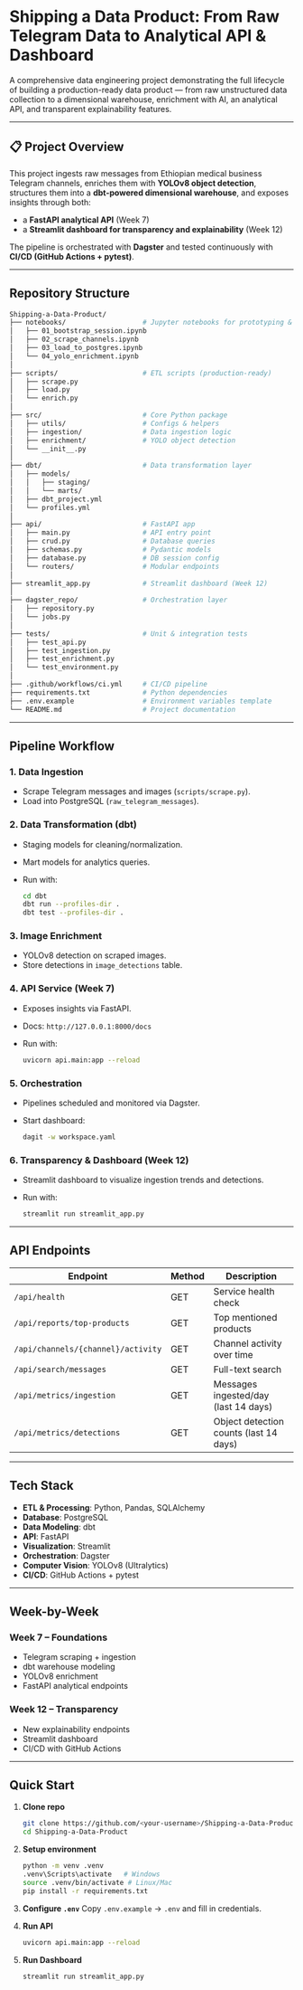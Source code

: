 #  Shipping a Data Product: From Raw Telegram Data to Analytical API & Dashboard

A comprehensive data engineering project demonstrating the full lifecycle of building a production-ready data product — from raw unstructured data collection to a dimensional warehouse, enrichment with AI, an analytical API, and transparent explainability features.

---

## 📋 Project Overview

This project ingests raw messages from Ethiopian medical business Telegram channels, enriches them with **YOLOv8 object detection**, structures them into a **dbt-powered dimensional warehouse**, and exposes insights through both:
- a **FastAPI analytical API** (Week 7)
- a **Streamlit dashboard for transparency and explainability** (Week 12)

The pipeline is orchestrated with **Dagster** and tested continuously with **CI/CD (GitHub Actions + pytest)**.

---

##  Repository Structure

```bash
Shipping-a-Data-Product/
├── notebooks/                   # Jupyter notebooks for prototyping & EDA
│   ├── 01_bootstrap_session.ipynb
│   ├── 02_scrape_channels.ipynb
│   ├── 03_load_to_postgres.ipynb
│   └── 04_yolo_enrichment.ipynb
│
├── scripts/                     # ETL scripts (production-ready)
│   ├── scrape.py
│   ├── load.py
│   └── enrich.py
│
├── src/                         # Core Python package
│   ├── utils/                   # Configs & helpers
│   ├── ingestion/               # Data ingestion logic
│   ├── enrichment/              # YOLO object detection
│   └── __init__.py
│
├── dbt/                         # Data transformation layer
│   ├── models/
│   │   ├── staging/
│   │   └── marts/
│   ├── dbt_project.yml
│   └── profiles.yml
│
├── api/                         # FastAPI app
│   ├── main.py                  # API entry point
│   ├── crud.py                  # Database queries
│   ├── schemas.py               # Pydantic models
│   ├── database.py              # DB session config
│   └── routers/                 # Modular endpoints
│
├── streamlit_app.py             # Streamlit dashboard (Week 12)
│
├── dagster_repo/                # Orchestration layer
│   ├── repository.py
│   └── jobs.py
│
├── tests/                       # Unit & integration tests
│   ├── test_api.py
│   ├── test_ingestion.py
│   ├── test_enrichment.py
│   └── test_environment.py
│
├── .github/workflows/ci.yml     # CI/CD pipeline
├── requirements.txt             # Python dependencies
├── .env.example                 # Environment variables template
└── README.md                    # Project documentation
````

---

## Pipeline Workflow

### **1. Data Ingestion**

* Scrape Telegram messages and images (`scripts/scrape.py`).
* Load into PostgreSQL (`raw_telegram_messages`).

### **2. Data Transformation (dbt)**

* Staging models for cleaning/normalization.
* Mart models for analytics queries.
* Run with:

  ```bash
  cd dbt
  dbt run --profiles-dir .
  dbt test --profiles-dir .
  ```

### **3. Image Enrichment**

* YOLOv8 detection on scraped images.
* Store detections in `image_detections` table.

### **4. API Service (Week 7)**

* Exposes insights via FastAPI.
* Docs: `http://127.0.0.1:8000/docs`
* Run with:

  ```bash
  uvicorn api.main:app --reload
  ```

### **5. Orchestration**

* Pipelines scheduled and monitored via Dagster.
* Start dashboard:

  ```bash
  dagit -w workspace.yaml
  ```

### **6. Transparency & Dashboard (Week 12)**

* Streamlit dashboard to visualize ingestion trends and detections.
* Run with:

  ```bash
  streamlit run streamlit_app.py
  ```

---

## API Endpoints

| Endpoint                           | Method | Description                            |
| ---------------------------------- | ------ | -------------------------------------- |
| `/api/health`                      | GET    | Service health check                   |
| `/api/reports/top-products`        | GET    | Top mentioned products                 |
| `/api/channels/{channel}/activity` | GET    | Channel activity over time             |
| `/api/search/messages`             | GET    | Full-text search                       |
| `/api/metrics/ingestion`           | GET    | Messages ingested/day (last 14 days)   |
| `/api/metrics/detections`          | GET    | Object detection counts (last 14 days) |

---

##  Tech Stack

* **ETL & Processing**: Python, Pandas, SQLAlchemy
* **Database**: PostgreSQL
* **Data Modeling**: dbt
* **API**: FastAPI
* **Visualization**: Streamlit
* **Orchestration**: Dagster
* **Computer Vision**: YOLOv8 (Ultralytics)
* **CI/CD**: GitHub Actions + pytest

---

##  Week-by-Week

### **Week 7 – Foundations**

* Telegram scraping + ingestion
* dbt warehouse modeling
* YOLOv8 enrichment
* FastAPI analytical endpoints

### **Week 12 – Transparency**

* New explainability endpoints
* Streamlit dashboard
* CI/CD with GitHub Actions

---

## Quick Start

1. **Clone repo**

   ```bash
   git clone https://github.com/<your-username>/Shipping-a-Data-Product.git
   cd Shipping-a-Data-Product
   ```
2. **Setup environment**

   ```bash
   python -m venv .venv
   .venv\Scripts\activate   # Windows
   source .venv/bin/activate # Linux/Mac
   pip install -r requirements.txt
   ```
3. **Configure `.env`**
   Copy `.env.example` → `.env` and fill in credentials.
4. **Run API**

   ```bash
   uvicorn api.main:app --reload
   ```
5. **Run Dashboard**

   ```bash
   streamlit run streamlit_app.py
   ```


